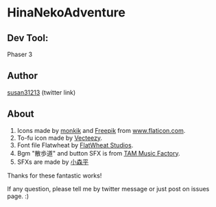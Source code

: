 # HinaNekoAdventure

## Dev Tool: 
Phaser 3
## Author
<a href="https://twitter.com/susan31213">susan31213</a> (twitter link)
## About
1. Icons made by <a href="https://www.flaticon.com/authors/monkik" title="monkik">monkik</a> and <a href="https://www.flaticon.com/authors/freepik" title="Freepik">Freepik</a> from <a href="https://www.flaticon.com/" title="Flaticon"> www.flaticon.com</a>.
2. To-fu icon made by <a href="https://www.vecteezy.com/">Vecteezy</a>.
3. Font file Flatwheat by <a href="https://www.creativefabrica.com/designer/heath/">FlatWheat Studios</a>.
4. Bgm "散歩道" and button SFX is from <a href="https://www.tam-music.com">TAM Music Factory</a>.
5. SFXs are made by <a href="https://taira-komori.jpn.org/freesoundtw.html">小森平</a>

Thanks for these fantastic works!

If any question, please tell me by twitter message or just post on issues page. :)</div>